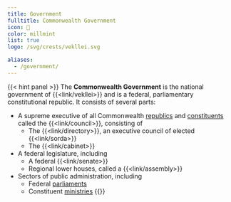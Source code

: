 ```yaml
---
title: Government
fulltitle: Commonwealth Government
icon: 🌸
color: millmint
list: true
logo: /svg/crests/vekllei.svg

aliases:
  - /government/
---
```

{{< hint panel >}}
The <span class="fi fi-min-vekllei fis"></span> **Commonwealth Government** is the national government of {{<link/vekllei>}} and is a federal, parliamentary constitutional republic. It consists of several parts:

* A supreme executive  of all Commonwealth [republics](/republics/) and [constituents](/constituents/) called the {{<link/council>}}, consisting of
  * The {{<link/directory>}}, an executive council of elected {{<link/sorda>}}
  * The {{<link/cabinet>}}
* A federal legislature, including
  * A federal {{<link/senate>}}
  * Regional lower houses, called a {{<link/assembly>}}
* Sectors of public administration, including
  * Federal [parliaments](/parliaments/)
  * Constituent [ministries](/ministries/)
{{</hint>}}
